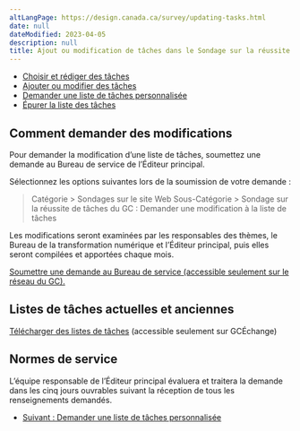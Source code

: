 ```yaml
---
altLangPage: https://design.canada.ca/survey/updating-tasks.html
date: null
dateModified: 2023-04-05
description: null
title: Ajout ou modification de tâches dans le Sondage sur la réussite des tâches du GC
---
```


<div class="gc-stp-stp">
  <div class="row">
      <ul class="toc lst-spcd col-md-12">
          <li class="col-md-4 col-sm-6"><a class="list-group-item" href="rediger-taches.html">Choisir et rédiger des tâches</a></li>
          <li class="col-md-4 col-sm-6"><a class="list-group-item active" href="modifier-taches.html">Ajouter ou modifier des tâches</a></li>
          <li class="col-md-4 col-sm-6"><a class="list-group-item" href="liste-personnalisee.html">Demander une liste de tâches personnalisée</a></li>
          <li class="col-md-4 col-sm-6"><a class="list-group-item" href="epurer-taches.html">Épurer la liste des tâches</a></li>
      </ul>
    </div>
</div>

## Comment demander des modifications

Pour demander la modification d’une liste de tâches, soumettez une demande au Bureau de service de l’Éditeur principal.

Sélectionnez les options suivantes lors de la soumission de votre demande&nbsp;:

> Catégorie > Sondages sur le site Web
> Sous-Catégorie > Sondage sur la réussite de tâches du GC&nbsp;: Demander une modification à la liste de tâches

Les modifications seront examinées par les responsables des thèmes, le Bureau de la transformation numérique et l’Éditeur principal, puis elles seront compilées et apportées chaque mois.

[Soumettre une demande au Bureau de service (accessible seulement sur le réseau du GC).](http://requestform.portal.gc.ca/billets.html)

## Listes de tâches actuelles et anciennes

[Télécharger des listes de tâches](https://gcxgce.sharepoint.com/:u:/r/teams/10001402/SitePages/fr/Government-of-Canada-Task-Success-Survey---Current-and-past-task-lists.aspx?csf=1&web=1&share=EVKQQs1AustJll7DFiubfSMBp35RdI2f5I_2u4nXzSc5sg&e=0jJ7J4) (accessible seulement sur GCÉchange)

## Normes de service

L’équipe responsable de l’Éditeur principal évaluera et traitera la demande dans les cinq jours ouvrables suivant la réception de tous les renseignements demandés.

<nav role="navigation" class="mrgn-bttm-lg">
    <ul class="pager">
        <li class="next"><a href="liste-personnalisee.html" rel="next">Suivant&nbsp;: Demander une liste de tâches personnalisée</a></li>
    </ul>
</nav>
